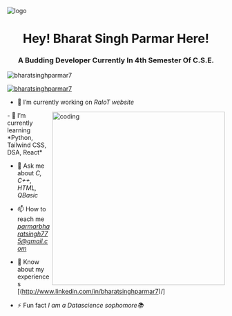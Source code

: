 ![logo]()
<h1 align="center">Hey! Bharat Singh Parmar Here!</h1>
<h3 align="center">A Budding Developer Currently In 4th Semester Of C.S.E.</h3>


<p align="left"> <img src="https://komarev.com/ghpvc/?username=bharatsinghparmar7&label=Profile%20views&color=0e75b6&style=flat" alt="bharatsinghparmar7" /> </p>

<p align="left"> <a href="https://github.com/ryo-ma/github-profile-trophy"><img src="https://github-profile-trophy.vercel.app/?username=bharatsinghparmar7" alt="bharatsinghparmar7" /></a> </p>

- 🔭 I’m currently working on *RaIoT website*
<img align="right" alt="coding" width="400" src="https://media3.giphy.com/media/qgQUggAC3Pfv687qPC/giphy.gif">
- 🌱 I’m currently learning *Python, Tailwind CSS, DSA, React*

- 💬 Ask me about *C, C++, HTML, QBasic*

- 📫 How to reach me *parmarbharatsingh775@gmail.com*

- 📄 Know about my experiences [(http://www.linkedin.com/in/bharatsinghparmar7)/]
- ⚡ Fun fact *I am a Datascience sophomore📚*

<h3 align="
